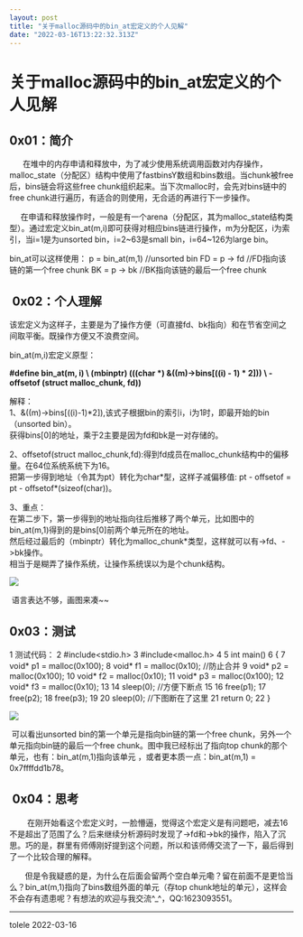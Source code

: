 ```yaml
---
layout: post
title: "关于malloc源码中的bin_at宏定义的个人见解"
date: "2022-03-16T13:22:32.313Z"
---
```

关于malloc源码中的bin\_at宏定义的个人见解
===========================

0x01：简介
-------

      在堆中的内存申请和释放中，为了减少使用系统调用函数对内存操作，malloc\_state（分配区）结构中使用了fastbinsY数组和bins数组。当chunk被free后，bins链会将这些free chunk组织起来。当下次malloc时，会先对bins链中的free chunk进行遍历，有适合的则使用，无合适的再进行下一步操作。

     在申请和释放操作时，一般是有一个arena（分配区，其为malloc\_state结构类型）。通过宏定义bin\_at(m,i)即可获得对相应bins链进行操作，m为分配区，i为索引，当i=1是为unsorted bin，i=2~63是small bin，i=64~126为large bin。

bin\_at可以这样使用：
p \= bin\_at(m,1)  //unsorted bin
FD = p -> fd     //FD指向该链的第一个free chunk
BK = p -> bk     //BK指向该链的最后一个free chunk

 0x02：个人理解
----------

该宏定义为这样子，主要是为了操作方便（可直接fd、bk指向）和在节省空间之间取平衡。既操作方便又不浪费空间。

bin\_at(m,i)宏定义原型：

**#define bin\_at(m, i) \\
  (mbinptr) (((char \*) &((m)->bins\[((i) - 1) \* 2\]))                              \\
             - offsetof (struct malloc\_chunk, fd))**

解释：  
1、&((m)->bins\[((i)-1)\*2\]),该式子根据bin的索引i，i为1时，即最开始的bin（unsorted bin）。  
   获得bins\[0\]的地址，乘于2主要是因为fd和bk是一对存储的。  
  
2、offsetof(struct malloc\_chunk,fd):得到fd成员在malloc\_chunk结构中的偏移量。在64位系统系统下为16。  
   把第一步得到地址（令其为pt）转化为char\*型，这样子减偏移值: pt - offsetof = pt - offsetof\*(sizeof(char))。  
  
3、重点：  
   在第二步下，第一步得到的地址指向往后推移了两个单元，比如图中的bin\_at(m,1)得到的是bins\[0\]前两个单元所在的地址。  
   然后经过最后的（mbinptr）转化为malloc\_chunk\*类型，这样就可以有->fd、->bk操作。  
   相当于是糊弄了操作系统，让操作系统误以为是个chunk结构。

![](https://img2022.cnblogs.com/blog/2641001/202203/2641001-20220316175645028-1855717037.png)

 语言表达不够，画图来凑~~

0x03：测试
-------

 1 测试代码：
 2 #include<stdio.h>
 3 #include<malloc.h>
 4 
 5 int main() 6 {
 7     void\* p1 = malloc(0x100);
 8     void\* f1 = malloc(0x10);   //防止合并
 9     void\* p2 = malloc(0x100);
10     void\* f2 = malloc(0x10);
11     void\* p3 = malloc(0x100);
12     void\* f3 = malloc(0x10);
13 
14     sleep(0);  //方便下断点
15 
16 free(p1);
17 free(p2);
18 free(p3);
19 
20     sleep(0);  //下图断在了这里
21     return 0;
22 }

![](https://img2022.cnblogs.com/blog/2641001/202203/2641001-20220316183333023-179993675.png)

 可以看出unsorted bin的第一个单元是指向bin链的第一个free chunk，另外一个单元指向bin链的最后一个free chunk。图中我已经标出了指向top chunk的那个单元，也有：bin\_at(m,1)指向该单元 ，或者更本质一点：bin\_at(m,1) = 0x7ffffdd1b78。

 0x04：思考
--------

        在刚开始看这个宏定义时，一脸懵逼，觉得这个宏定义是有问题吧，减去16不是超出了范围了么？后来继续分析源码时发现了->fd和->bk的操作，陷入了沉思。巧的是，群里有师傅刚好提到这个问题，所以和该师傅交流了一下，最后得到了一个比较合理的解释。

       但是令我疑惑的是，为什么在后面会留两个空白单元嘞？留在前面不是更恰当么？bin\_at(m,1)指向了bins数组外面的单元（存top chunk地址的单元），这样会不会存有遗患呢？有想法的欢迎与我交流^\_^，QQ:1623093551。

* * *

tolele 2022-03-16